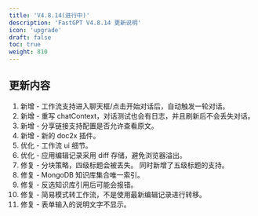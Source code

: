 ```yaml
---
title: 'V4.8.14(进行中)'
description: 'FastGPT V4.8.14 更新说明'
icon: 'upgrade'
draft: false
toc: true
weight: 810
---
```


## 更新内容

1. 新增 - 工作流支持进入聊天框/点击开始对话后，自动触发一轮对话。
2. 新增 - 重写 chatContext，对话测试也会有日志，并且刷新后不会丢失对话。
3. 新增 - 分享链接支持配置是否允许查看原文。
4. 新增 - 新的 doc2x 插件。
5. 优化 - 工作流 ui 细节。
6. 优化 - 应用编辑记录采用 diff 存储，避免浏览器溢出。
7. 修复 - 分块策略，四级标题会被丢失。 同时新增了五级标题的支持。
8. 修复 - MongoDB 知识库集合唯一索引。
9. 修复 - 反选知识库引用后可能会报错。
10. 修复 - 简易模式转工作流，不是使用最新编辑记录进行转移。
11. 修复 - 表单输入的说明文字不显示。
